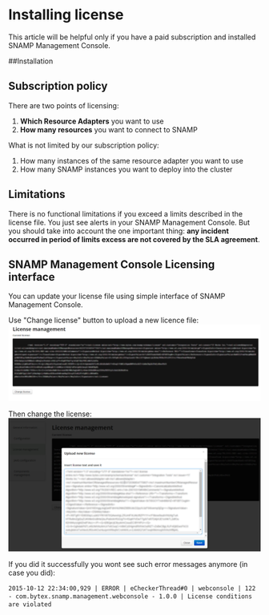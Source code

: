 Installing license
====
This article will be helpful only if you have a paid subscription and installed SNAMP Management Console.

##Installation

## Subscription policy
There are two points of licensing:
1. **Which Resource Adapters** you want to use
1. **How many resources** you want to connect to SNAMP

What is not limited by our subscription policy:
1. How many instances of the same resource adapter you want to use
1. How many SNAMP instances you want to deploy into the cluster

## Limitations
There is no functional limitations if you exceed a limits described in the license file. You just see alerts in your SNAMP Management Console. But you should take into account the one important thing: **any incident occurred in period of limits excess are not covered by the SLA agreement**.

## SNAMP Management Console Licensing interface
You can update your license file using simple interface of SNAMP Management Console.

Use "Change license" button to upload a new licence file:
![License file upload](images/licenseWindow.png)
 
Then change the license:
![License Example](images/license.png)

If you did it successfully you wont see such error messages anymore (in case you did):
```
2015-10-12 22:34:00,929 | ERROR | eCheckerThread#0 | webconsole | 122 - com.bytex.snamp.management.webconsole - 1.0.0 | License conditions are violated
```